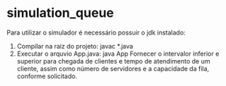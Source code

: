 # simulation_queue
Para utilizar o simulador é necessário possuir o jdk instalado:
1. Compilar na raiz do projeto:
  javac *.java 
2. Executar o arquvio App.java:
  java App
  Fornecer o intervalor inferior e superior para chegada de clientes e tempo de atendimento de um cliente, assim como número de servidores e a capacidade     da fila, conforme solicitado.
